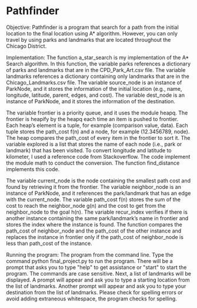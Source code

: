 # Pathfinder
Objective:
Pathfinder is a program that search for a path from the initial location to the final location using A\* algorithm. However, you can only travel by using parks and landmarks that are located throughout the Chicago District.

Implementation:
The function a_star_search is my implementation of the A\* Search algorithm. In this function, the variable parks references a dictionary of parks and landmarks that are in the CPD_Park_Art.csv file. The variable landmarks references a dictionary containing only landmarks that are in the Chicago_Landmarks.csv file. The variable source_node is an instance of ParkNode, and it stores the information of the initial location (e.g., name, longitude, latitude, parent, edges, and cost). The variable dest_node is an instance of ParkNode, and it stores the information of the destination.

The variable frontier is a priority queue, and it uses the module heapq. The frontier is heapify by the heapq each time an item is pushed to frontier. Each heap’s element is a tuple, for example (comparison value, data). Each tuple stores the path_cost f(n) and a node, for example (12.3456789, node). The heap compares the path_cost of every item in the frontier to sort it. The variable explored is a list that stores the name of each node (i.e., park or landmark) that has been visited. To convert longitude and latitude to kilometer, I used a reference code from Stackoverflow. The code implement the module math to conduct the conversion. The function find_distance implements this code.

The variable current_node is the node containing the smallest path cost and found by retrieving it from the frontier. The variable neighbor_node is an instance of ParkNode, and it references the park/landmark that has an edge with the current_node. The variable path_cost f(n) stores the sum of the cost to reach the neighbor_node g(n) and the cost to get from the neighbor_node to the goal h(n). The variable recur_index verifies if there is another instance containing the same park/landmark’s name in frontier and stores the index where the instance is found. The function compares the path_cost of neighbor_node and the path_cost of the other instance and replaces the instance in frontier only if the path_cost of neighbor_node is less than path_cost of the instance.

Running the program:
The program from the command line. Type the command python final_project.py to run the program. There will be a prompt that asks you to type "help" to get assistance or "start" to start the program. The commands are case sensitive. Next, a list of landmarks will be displayed. A prompt will appear and ask you to type a starting location from the list of landmarks. Another prompt will appear and ask you to type your destination from the list of landmarks. Please check for spelling errors or avoid adding extraneous whitespace, the program checks for spelling.